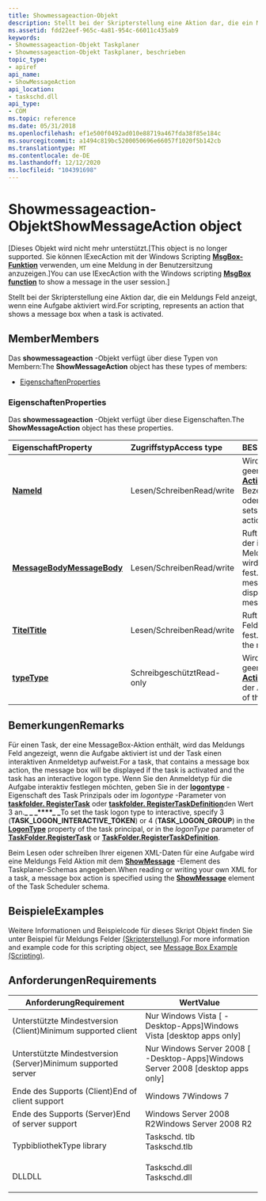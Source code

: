 ```yaml
---
title: Showmessageaction-Objekt
description: Stellt bei der Skripterstellung eine Aktion dar, die ein Meldungs Feld anzeigt, wenn eine Aufgabe aktiviert wird.
ms.assetid: fdd22eef-965c-4a81-954c-66011c435ab9
keywords:
- Showmessageaction-Objekt Taskplaner
- Showmessageaction-Objekt Taskplaner, beschrieben
topic_type:
- apiref
api_name:
- ShowMessageAction
api_location:
- taskschd.dll
api_type:
- COM
ms.topic: reference
ms.date: 05/31/2018
ms.openlocfilehash: ef1e500f0492ad010e88719a467fda38f85e184c
ms.sourcegitcommit: a1494c819bc5200050696e66057f1020f5b142cb
ms.translationtype: MT
ms.contentlocale: de-DE
ms.lasthandoff: 12/12/2020
ms.locfileid: "104391698"
---
```

# <a name="showmessageaction-object"></a><span data-ttu-id="b1fbc-105">Showmessageaction-Objekt</span><span class="sxs-lookup"><span data-stu-id="b1fbc-105">ShowMessageAction object</span></span>

<span data-ttu-id="b1fbc-106">\[Dieses Objekt wird nicht mehr unterstützt.</span><span class="sxs-lookup"><span data-stu-id="b1fbc-106">\[This object is no longer supported.</span></span> <span data-ttu-id="b1fbc-107">Sie können IExecAction mit der Windows Scripting [**MsgBox-Funktion**](/previous-versions/sfw6660x(v=vs.80)) verwenden, um eine Meldung in der Benutzersitzung anzuzeigen.\]</span><span class="sxs-lookup"><span data-stu-id="b1fbc-107">You can use IExecAction with the Windows scripting [**MsgBox function**](/previous-versions/sfw6660x(v=vs.80)) to show a message in the user session.\]</span></span>

<span data-ttu-id="b1fbc-108">Stellt bei der Skripterstellung eine Aktion dar, die ein Meldungs Feld anzeigt, wenn eine Aufgabe aktiviert wird.</span><span class="sxs-lookup"><span data-stu-id="b1fbc-108">For scripting, represents an action that shows a message box when a task is activated.</span></span>

## <a name="members"></a><span data-ttu-id="b1fbc-109">Member</span><span class="sxs-lookup"><span data-stu-id="b1fbc-109">Members</span></span>

<span data-ttu-id="b1fbc-110">Das **showmessageaction** -Objekt verfügt über diese Typen von Membern:</span><span class="sxs-lookup"><span data-stu-id="b1fbc-110">The **ShowMessageAction** object has these types of members:</span></span>

-   [<span data-ttu-id="b1fbc-111">Eigenschaften</span><span class="sxs-lookup"><span data-stu-id="b1fbc-111">Properties</span></span>](#properties)

### <a name="properties"></a><span data-ttu-id="b1fbc-112">Eigenschaften</span><span class="sxs-lookup"><span data-stu-id="b1fbc-112">Properties</span></span>

<span data-ttu-id="b1fbc-113">Das **showmessageaction** -Objekt verfügt über diese Eigenschaften.</span><span class="sxs-lookup"><span data-stu-id="b1fbc-113">The **ShowMessageAction** object has these properties.</span></span>



| <span data-ttu-id="b1fbc-114">Eigenschaft</span><span class="sxs-lookup"><span data-stu-id="b1fbc-114">Property</span></span>                                                        | <span data-ttu-id="b1fbc-115">Zugriffstyp</span><span class="sxs-lookup"><span data-stu-id="b1fbc-115">Access type</span></span>           | <span data-ttu-id="b1fbc-116">BESCHREIBUNG</span><span class="sxs-lookup"><span data-stu-id="b1fbc-116">Description</span></span>                                                                                               |
|:----------------------------------------------------------------|:----------------------|:----------------------------------------------------------------------------------------------------------|
| [<span data-ttu-id="b1fbc-117">**Name**</span><span class="sxs-lookup"><span data-stu-id="b1fbc-117">**Id**</span></span>](action-id.md)<br/>                              | <span data-ttu-id="b1fbc-118">Lesen/Schreiben</span><span class="sxs-lookup"><span data-stu-id="b1fbc-118">Read/write</span></span><br/> | <span data-ttu-id="b1fbc-119">Wird vom [**Action**](action.md) -Objekt geerbt.</span><span class="sxs-lookup"><span data-stu-id="b1fbc-119">Inherited from the [**Action**](action.md) object.</span></span> <span data-ttu-id="b1fbc-120">Ruft den Bezeichner der Aktion ab oder legt ihn fest.</span><span class="sxs-lookup"><span data-stu-id="b1fbc-120">Gets or sets the identifier of the action.</span></span><br/> |
| [<span data-ttu-id="b1fbc-121">**MessageBody**</span><span class="sxs-lookup"><span data-stu-id="b1fbc-121">**MessageBody**</span></span>](showmessageaction-messagebody.md)<br/> | <span data-ttu-id="b1fbc-122">Lesen/Schreiben</span><span class="sxs-lookup"><span data-stu-id="b1fbc-122">Read/write</span></span><br/> | <span data-ttu-id="b1fbc-123">Ruft den Meldungs Text ab, der im Textkörper des Meldungs Felds angezeigt wird, oder legt diesen fest.</span><span class="sxs-lookup"><span data-stu-id="b1fbc-123">Gets or sets the message text that is displayed in the body of the message box.</span></span><br/>                |
| [<span data-ttu-id="b1fbc-124">**Titel**</span><span class="sxs-lookup"><span data-stu-id="b1fbc-124">**Title**</span></span>](showmessageaction-title.md)<br/>             | <span data-ttu-id="b1fbc-125">Lesen/Schreiben</span><span class="sxs-lookup"><span data-stu-id="b1fbc-125">Read/write</span></span><br/> | <span data-ttu-id="b1fbc-126">Ruft den Titel des Meldungs Felds ab oder legt diesen fest.</span><span class="sxs-lookup"><span data-stu-id="b1fbc-126">Gets or sets the title of the message box.</span></span><br/>                                                     |
| [<span data-ttu-id="b1fbc-127">**type**</span><span class="sxs-lookup"><span data-stu-id="b1fbc-127">**Type**</span></span>](action-type.md)<br/>                          | <span data-ttu-id="b1fbc-128">Schreibgeschützt</span><span class="sxs-lookup"><span data-stu-id="b1fbc-128">Read-only</span></span><br/>  | <span data-ttu-id="b1fbc-129">Wird vom [**Action**](action.md) -Objekt geerbt.</span><span class="sxs-lookup"><span data-stu-id="b1fbc-129">Inherited from the [**Action**](action.md) object.</span></span> <span data-ttu-id="b1fbc-130">Ruft den Typ der Aktion ab.</span><span class="sxs-lookup"><span data-stu-id="b1fbc-130">Gets the type of the action.</span></span><br/>               |



 

## <a name="remarks"></a><span data-ttu-id="b1fbc-131">Bemerkungen</span><span class="sxs-lookup"><span data-stu-id="b1fbc-131">Remarks</span></span>

<span data-ttu-id="b1fbc-132">Für einen Task, der eine MessageBox-Aktion enthält, wird das Meldungs Feld angezeigt, wenn die Aufgabe aktiviert ist und der Task einen interaktiven Anmeldetyp aufweist.</span><span class="sxs-lookup"><span data-stu-id="b1fbc-132">For a task, that contains a message box action, the message box will be displayed if the task is activated and the task has an interactive logon type.</span></span> <span data-ttu-id="b1fbc-133">Wenn Sie den Anmeldetyp für die Aufgabe interaktiv festlegen möchten, geben Sie in der [**logontype**](principal-logontype.md) -Eigenschaft des Task Prinzipals oder im *logontype* -Parameter von [**taskfolder. RegisterTask**](taskfolder-registertask.md) oder [**taskfolder. RegisterTaskDefinition**](taskfolder-registertaskdefinition.md)den Wert 3 an.**\_ \_ \_\*\*\*\*\_ \_**</span><span class="sxs-lookup"><span data-stu-id="b1fbc-133">To set the task logon type to interactive, specify 3 (**TASK\_LOGON\_INTERACTIVE\_TOKEN**) or 4 (**TASK\_LOGON\_GROUP**) in the [**LogonType**](principal-logontype.md) property of the task principal, or in the *logonType* parameter of [**TaskFolder.RegisterTask**](taskfolder-registertask.md) or [**TaskFolder.RegisterTaskDefinition**](taskfolder-registertaskdefinition.md).</span></span>

<span data-ttu-id="b1fbc-134">Beim Lesen oder schreiben Ihrer eigenen XML-Daten für eine Aufgabe wird eine Meldungs Feld Aktion mit dem [**ShowMessage**](taskschedulerschema-showmessage-actiongroup-element.md) -Element des Taskplaner-Schemas angegeben.</span><span class="sxs-lookup"><span data-stu-id="b1fbc-134">When reading or writing your own XML for a task, a message box action is specified using the [**ShowMessage**](taskschedulerschema-showmessage-actiongroup-element.md) element of the Task Scheduler schema.</span></span>

## <a name="examples"></a><span data-ttu-id="b1fbc-135">Beispiele</span><span class="sxs-lookup"><span data-stu-id="b1fbc-135">Examples</span></span>

<span data-ttu-id="b1fbc-136">Weitere Informationen und Beispielcode für dieses Skript Objekt finden Sie unter Beispiel für Meldungs Felder [(Skripterstellung)](/previous-versions//aa381916(v=vs.85)).</span><span class="sxs-lookup"><span data-stu-id="b1fbc-136">For more information and example code for this scripting object, see [Message Box Example (Scripting)](/previous-versions//aa381916(v=vs.85)).</span></span>

## <a name="requirements"></a><span data-ttu-id="b1fbc-137">Anforderungen</span><span class="sxs-lookup"><span data-stu-id="b1fbc-137">Requirements</span></span>



| <span data-ttu-id="b1fbc-138">Anforderung</span><span class="sxs-lookup"><span data-stu-id="b1fbc-138">Requirement</span></span> | <span data-ttu-id="b1fbc-139">Wert</span><span class="sxs-lookup"><span data-stu-id="b1fbc-139">Value</span></span> |
|-------------------------------------|-----------------------------------------------------------------------------------------|
| <span data-ttu-id="b1fbc-140">Unterstützte Mindestversion (Client)</span><span class="sxs-lookup"><span data-stu-id="b1fbc-140">Minimum supported client</span></span><br/> | <span data-ttu-id="b1fbc-141">Nur Windows Vista \[ -Desktop-Apps\]</span><span class="sxs-lookup"><span data-stu-id="b1fbc-141">Windows Vista \[desktop apps only\]</span></span><br/>                                          |
| <span data-ttu-id="b1fbc-142">Unterstützte Mindestversion (Server)</span><span class="sxs-lookup"><span data-stu-id="b1fbc-142">Minimum supported server</span></span><br/> | <span data-ttu-id="b1fbc-143">Nur Windows Server 2008 \[ -Desktop-Apps\]</span><span class="sxs-lookup"><span data-stu-id="b1fbc-143">Windows Server 2008 \[desktop apps only\]</span></span><br/>                                    |
| <span data-ttu-id="b1fbc-144">Ende des Supports (Client)</span><span class="sxs-lookup"><span data-stu-id="b1fbc-144">End of client support</span></span><br/>    | <span data-ttu-id="b1fbc-145">Windows 7</span><span class="sxs-lookup"><span data-stu-id="b1fbc-145">Windows 7</span></span><br/>                                                                    |
| <span data-ttu-id="b1fbc-146">Ende des Supports (Server)</span><span class="sxs-lookup"><span data-stu-id="b1fbc-146">End of server support</span></span><br/>    | <span data-ttu-id="b1fbc-147">Windows Server 2008 R2</span><span class="sxs-lookup"><span data-stu-id="b1fbc-147">Windows Server 2008 R2</span></span><br/>                                                       |
| <span data-ttu-id="b1fbc-148">Typbibliothek</span><span class="sxs-lookup"><span data-stu-id="b1fbc-148">Type library</span></span><br/>             | <dl> <span data-ttu-id="b1fbc-149"><dt>Taskschd. tlb</dt></span><span class="sxs-lookup"><span data-stu-id="b1fbc-149"><dt>Taskschd.tlb</dt></span></span> </dl> |
| <span data-ttu-id="b1fbc-150">DLL</span><span class="sxs-lookup"><span data-stu-id="b1fbc-150">DLL</span></span><br/>                      | <dl> <span data-ttu-id="b1fbc-151"><dt>Taskschd.dll</dt></span><span class="sxs-lookup"><span data-stu-id="b1fbc-151"><dt>Taskschd.dll</dt></span></span> </dl> |



 

